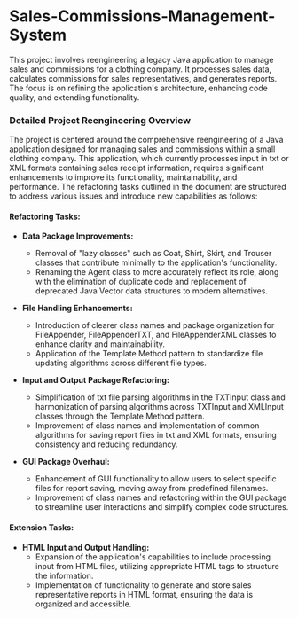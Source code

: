 # Sales-Commissions-Management-System
This project involves reengineering a legacy Java application to manage sales and commissions for a clothing company. It processes sales data, calculates commissions for sales representatives, and generates reports. The focus is on refining the application's architecture, enhancing code quality, and extending functionality.
### Detailed Project Reengineering Overview

The project is centered around the comprehensive reengineering of a Java application designed for managing sales and commissions within a small clothing company. This application, which currently processes input in txt or XML formats containing sales receipt information, requires significant enhancements to improve its functionality, maintainability, and performance. The refactoring tasks outlined in the document are structured to address various issues and introduce new capabilities as follows:

#### Refactoring Tasks:
- **Data Package Improvements:**
  - Removal of "lazy classes" such as Coat, Shirt, Skirt, and Trouser classes that contribute minimally to the application's functionality.
  - Renaming the Agent class to more accurately reflect its role, along with the elimination of duplicate code and replacement of deprecated Java Vector data structures to modern alternatives.

- **File Handling Enhancements:**
  - Introduction of clearer class names and package organization for FileAppender, FileAppenderTXT, and FileAppenderXML classes to enhance clarity and maintainability.
  - Application of the Template Method pattern to standardize file updating algorithms across different file types.

- **Input and Output Package Refactoring:**
  - Simplification of txt file parsing algorithms in the TXTInput class and harmonization of parsing algorithms across TXTInput and XMLInput classes through the Template Method pattern.
  - Improvement of class names and implementation of common algorithms for saving report files in txt and XML formats, ensuring consistency and reducing redundancy.

- **GUI Package Overhaul:**
  - Enhancement of GUI functionality to allow users to select specific files for report saving, moving away from predefined filenames.
  - Improvement of class names and refactoring within the GUI package to streamline user interactions and simplify complex code structures.

#### Extension Tasks:
- **HTML Input and Output Handling:**
  - Expansion of the application's capabilities to include processing input from HTML files, utilizing appropriate HTML tags to structure the information.
  - Implementation of functionality to generate and store sales representative reports in HTML format, ensuring the data is organized and accessible.


